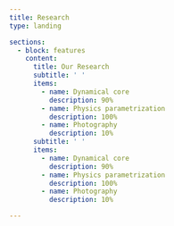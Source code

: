 ```yaml
---
title: Research
type: landing

sections:
  - block: features
    content:
      title: Our Research
      subtitle: ' ' 
      items:
        - name: Dynamical core
          description: 90%
        - name: Physics parametrization
          description: 100%
        - name: Photography
          description: 10%
      subtitle: ' '
      items:
        - name: Dynamical core
          description: 90%
        - name: Physics parametrization
          description: 100%
        - name: Photography
          description: 10%

---
```

